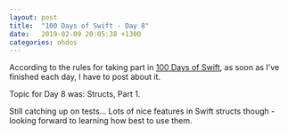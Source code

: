 ```yaml
---
layout: post
title:  "100 Days of Swift - Day 8"
date:   2019-02-09 20:05:38 +1300
categories: ohdos
---
```

According to the rules for taking part in [100 Days of Swift](https://www.hackingwithswift.com/100), as soon as I've finished each day, I have to post about it.

Topic for Day 8 was: Structs, Part 1.

Still catching up on tests... Lots of nice features in Swift structs though - looking forward to learning how best to use them.
